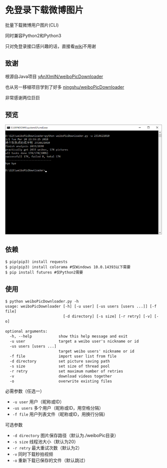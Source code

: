 # 免登录下载微博图片

批量下载微博用户图片(CLI)

同时兼容Python2和Python3

只对免登录接口感兴趣的话，直接看[wiki](https://github.com/nondanee/weiboPicDownloader/wiki)不用谢

## 致谢

根源自Java项目 [yAnXImIN/weiboPicDownloader](https://github.com/yAnXImIN/weiboPicDownloader)  

也从另一移植项目学到了好多 [ningshu/weiboPicDownloader](https://github.com/ningshu/weiboPicDownloader) 

非常感谢两位巨巨

## 预览

![screenshot](show/screenshot.png)

## 依赖

```
$ pip(pip3) install requests
$ pip(pip3) install colorama #仅Windows 10.0.14393以下需要
$ pip install futures #仅Python2需要
```

## 使用

```
$ python weiboPicDownloader.py -h
usage: weiboPicDownloader [-h] [-u user] [-us users [users ...]] [-f file]
                          [-d directory] [-s size] [-r retry] [-v] [-o]

optional arguments:
  -h, --help            show this help message and exit
  -u user               target a weibo user's nickname or id
  -us users [users ...]
                        target weibo users' nickname or id
  -f file               import user list from file
  -d directory          set picture saving path
  -s size               set size of thread pool
  -r retry              set maximum number of retries
  -v                    download videos together
  -o                    overwrite existing files
```

必需参数（任选一）

- `-u user` 用户（昵称或ID）
- `-us users` 多个用户（昵称或ID，用空格分隔）
- `-f file` 用户列表文件（昵称或ID，用换行分隔）

可选参数

- `-d directory` 图片保存路径（默认为./weiboPic目录）
- `-s size` 线程池大小（默认为20）
- `-r retry` 最大重试次数（默认为2）
- `-v` 同时下载秒拍视频
- `-o` 重新下载已保存的文件（默认跳过）